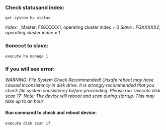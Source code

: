 ### Check statusand index:
```
get system ha status
```
_Index:_
_Master: FGXXXXX1, operating cluster index = 0
_Slave : FGXXXXX2, operating cluster index = 1_
  
### Sonecct to slave:
```
execute ha manage 1
```
### If you will see error:
  _WARNING: File System Check Recommended! Unsafe reboot may have caused inconsistency in disk drive.
  It is strongly recommended that you check file system consistency before proceeding.
  Please run 'execute disk scan 17'
  Note: The device will reboot and scan during startup. This may take up to an hour_

#### Run command to check and reboot device:
```
execute disk scan 17
```
